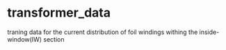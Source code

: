 # transformer_data
traning data for the current distribution of foil windings withing the inside-window(IW) section
